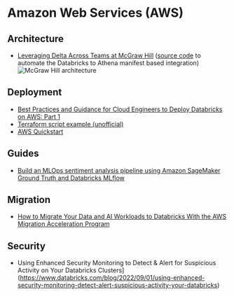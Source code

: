 # Amazon Web Services (AWS)

## Architecture
- [Leveraging Delta Across Teams at McGraw Hill](https://www.databricks.com/blog/2022/09/14/leveraging-delta-across-teams-mcgraw-hill.html) ([source code](https://github.com/MHEducation/databricks-athena-blog-code) to automate the Databricks to Athena manifest based integration)
![McGraw Hill architecture](https://cms.databricks.com/sites/default/files/inline-images/db-302-blog-img-4.png)

## Deployment
- [Best Practices and Guidance for Cloud Engineers to Deploy Databricks on AWS: Part 1](https://www.databricks.com/blog/2022/09/30/best-practices-and-guidance-cloud-engineers-deploy-databricks-aws-part-1.html)
- [Terraform script example (unofficial)](https://github.com/LeoneGarage/terraform)
- [AWS Quickstart](https://aws.amazon.com/quickstart/architecture/databricks/)

## Guides
- [Build an MLOps sentiment analysis pipeline using Amazon SageMaker Ground Truth and Databricks MLflow](https://aws.amazon.com/blogs/machine-learning/build-an-mlops-sentiment-analysis-pipeline-using-amazon-sagemaker-ground-truth-and-databricks-mlflow/)

## Migration
- [How to Migrate Your Data and AI Workloads to Databricks With the AWS Migration Acceleration Program](https://www.databricks.com/blog/2022/08/19/how-to-migrate-your-data-and-ai-workloads-to-databricks-with-the-aws-migration-acceleration-program.html)

## Security
- Using Enhanced Security Monitoring to Detect & Alert for Suspicious Activity on Your Databricks Clusters](https://www.databricks.com/blog/2022/09/01/using-enhanced-security-monitoring-detect-alert-suspicious-activity-your-databricks)
